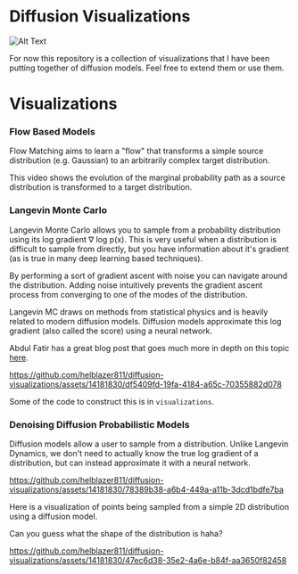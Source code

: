 # Diffusion Visualizations
![Alt Text](media/logo.gif)

For now this repository is a collection of visualizations that I have been putting together of diffusion models. Feel free to extend them or use them. 

# Visualizations 

### Flow Based Models

Flow Matching aims to learn a "flow" that transforms a simple source distribution (e.g. Gaussian) to an arbitrarily complex target distribution.

This video shows the evolution of the marginal probability path as a source distribution is transformed to a target distribution.


### Langevin Monte Carlo

Langevin Monte Carlo allows you to sample from a probability distribution using its log gradient ∇ log p(x). This is very useful when a distribution is difficult to sample from directly, but you have information about it's gradient (as is true in many deep learning based techniques). 

By performing a sort of gradient ascent with noise you can navigate around the distribution. Adding noise intuitively prevents the gradient ascent process from converging to one of the modes of the distribution.

Langevin MC draws on methods from statistical physics and is heavily related to modern diffusion models. Diffusion models approximate this log gradient (also called the score) using a neural network.

Abdul Fatir has a great blog post that goes much more in depth on this topic [here](https://abdulfatir.com/blog/2020/Langevin-Monte-Carlo/). 

https://github.com/helblazer811/diffusion-visualizations/assets/14181830/df5409fd-19fa-4184-a65c-70355882d078

Some of the code to construct this is in ```visualizations```. 

### Denoising Diffusion Probabilistic Models

Diffusion models allow a user to sample from a distribution. Unlike Langevin Dynamics, we don't need to actually know the true log gradient of a distribution, but can instead approximate it with a neural network. 

https://github.com/helblazer811/diffusion-visualizations/assets/14181830/78389b38-a6b4-449a-a11b-3dcd1bdfe7ba


Here is a visualization of points being sampled from a simple 2D distribution using a diffusion model. 

Can you guess what the shape of the distribution is haha?

https://github.com/helblazer811/diffusion-visualizations/assets/14181830/47ec6d38-35e2-4a6e-b84f-aa3650f82458

